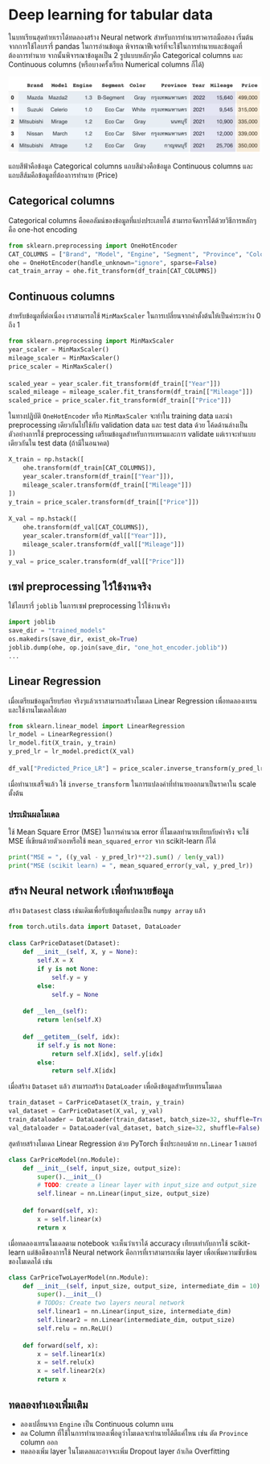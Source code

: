 # Deep learning for tabular data

ในบทเรียนสุดท้ายเราได้ทดลองสร้าง Neural network สำหรับการทำนายราคารถมือสอง
เริ่มต้นจากการใช้ไลบรารี่ pandas ในการอ่านข้อมูล พิจารณาฟีเจอร์ที่จะใช้ในการทำนายและข้อมูลที่ต้องการทำนาย
จากนั้นพิจารณาข้อมูลเป็น 2 รูปแบบหลักๆคือ Categorical columns
และ Continuous columns (หรือบางครั้งเรียก Numerical columns ก็ได้)

![Cat_Cont](images/cat_cont_columns.png)

แถบสีฟ้าคือข้อมูล Categorical columns แถบสีม่วงคือข้อมูล Continuous columns
และแถบสีส้มคือข้อมูลที่ต้องการทำนาย (Price)

## Categorical columns

Categorical columns คือคอลัมน์ของข้อมูลที่แบ่งประเภทได้ สามารถจัดการได้ด้วยวิธีการหลักๆคือ one-hot encoding

```py
from sklearn.preprocessing import OneHotEncoder
CAT_COLUMNS = ["Brand", "Model", "Engine", "Segment", "Province", "Color"]
ohe = OneHotEncoder(handle_unknown="ignore", sparse=False)
cat_train_array = ohe.fit_transform(df_train[CAT_COLUMNS])
```

## Continuous columns

สำหรับข้อมูลที่ต่อเนื่อง เราสามารถใช้ `MinMaxScaler` ในการเปลี่ยนจากค่าตั้งต้นให้เป็นค่าระหว่าง 0 ถึง 1

```py
from sklearn.preprocessing import MinMaxScaler
year_scaler = MinMaxScaler()
mileage_scaler = MinMaxScaler()
price_scaler = MinMaxScaler()

scaled_year = year_scaler.fit_transform(df_train[["Year"]])
scaled_mileage = mileage_scaler.fit_transform(df_train[["Mileage"]])
scaled_price = price_scaler.fit_transform(df_train[["Price"]])
```

ในทางปฏิบัติ `OneHotEncoder` หรือ `MinMaxScaler` จะทำใน training data และนำ preprocessing
เดียวกันไปใช้กับ validation data และ test data ด้วย โค้ดด้านล่างเป็นตัวอย่างการใช้ preprocessing
เตรียมข้อมูลสำหรับการเทรนและการ validate แต่เราจะทำแบบเดียวกันใน test data (ถ้ามีในอนาคต)

```py
X_train = np.hstack([
    ohe.transform(df_train[CAT_COLUMNS]),
    year_scaler.transform(df_train[["Year"]]),
    mileage_scaler.transform(df_train[["Mileage"]])
])
y_train = price_scaler.transform(df_train[["Price"]])

X_val = np.hstack([
    ohe.transform(df_val[CAT_COLUMNS]),
    year_scaler.transform(df_val[["Year"]]),
    mileage_scaler.transform(df_val[["Mileage"]])
])
y_val = price_scaler.transform(df_val[["Price"]])
```

## เซฟ preprocessing ไว้ใช้งานจริง

ใช้ไลบรารี่ `joblib` ในการเซฟ preprocessing ไว้ใช้งานจริง

```py
import joblib
save_dir = "trained_models"
os.makedirs(save_dir, exist_ok=True)
joblib.dump(ohe, op.join(save_dir, "one_hot_encoder.joblib"))
...
```

## Linear Regression

เมื่อเตรียมข้อมูลเรียบร้อย จริงๆแล้วเราสามารถสร้างโมเดล Linear Regression เพื่อทดลองเทรนและใช้งานโมเดลได้เลย

```py
from sklearn.linear_model import LinearRegression
lr_model = LinearRegression()
lr_model.fit(X_train, y_train)
y_pred_lr = lr_model.predict(X_val)

df_val["Predicted_Price_LR"] = price_scaler.inverse_transform(y_pred_lr).ravel()
```

เมื่อทำนายเสร็จแล้ว ใช้ `inverse_transform` ในการแปลงค่าที่ทำนายออกมาเป็นราคาใน scale ตั้งต้น

### ประเมินผลโมเดล

ใช้ Mean Square Error (MSE) ในการคำนวณ error ที่โมเดลทำนายเทียบกับค่าจริง จะใช้ MSE
ที่เขียนด้วยตัวเองหรือใช้ `mean_squared_error` จาก scikit-learn ก็ได้

```py
print("MSE = ", ((y_val - y_pred_lr)**2).sum() / len(y_val))
print("MSE (scikit learn) = ", mean_squared_error(y_val, y_pred_lr))
```

## สร้าง Neural network เพื่อทำนายข้อมูล

สร้าง `Datasest` class เช่นเดิมเพื่อรับข้อมูลที่แปลงเป็น `numpy array` แล้ว

```py
from torch.utils.data import Dataset, DataLoader

class CarPriceDataset(Dataset):
    def __init__(self, X, y = None):
        self.X = X
        if y is not None:
            self.y = y
        else:
            self.y = None

    def __len__(self):
        return len(self.X)

    def __getitem__(self, idx):
        if self.y is not None:
            return self.X[idx], self.y[idx]
        else:
            return self.X[idx]
```

เมื่อสร้าง `Dataset` แล้ว สามารถสร้าง `DataLoader` เพื่อดึงข้อมูลสำหรับเทรนโมเดล

```py
train_dataset = CarPriceDataset(X_train, y_train)
val_dataset = CarPriceDataset(X_val, y_val)
train_dataloader = DataLoader(train_dataset, batch_size=32, shuffle=True)
val_dataloader = DataLoader(val_dataset, batch_size=32, shuffle=False)
```

สุดท้ายสร้างโมเดล Linear Regression ด้วย PyTorch ซึ่งประกอบด้วย `nn.Linear` 1 เลเยอร์

```py
class CarPriceModel(nn.Module):
    def __init__(self, input_size, output_size):
        super().__init__()
        # TODO: create a linear layer with input_size and output_size
        self.linear = nn.Linear(input_size, output_size)

    def forward(self, x):
        x = self.linear(x)
        return x
```

เมื่อทดลองเทรนโมเดลตาม notebook จะเห็นว่าเราได้ accuracy เทียบเท่ากับการใช้ scikit-learn
แต่ข้อดีของการใช้ Neural network คือการที่เราสามารถเพิ่ม layer เพื่อเพิ่มความซับซ้อนของโมเดลได้ เช่น

```py
class CarPriceTwoLayerModel(nn.Module):
    def __init__(self, input_size, output_size, intermediate_dim = 10):
        super().__init__()
        # TODOs: Create two layers neural network
        self.linear1 = nn.Linear(input_size, intermediate_dim)
        self.linear2 = nn.Linear(intermediate_dim, output_size)
        self.relu = nn.ReLU()

    def forward(self, x):
        x = self.linear1(x)
        x = self.relu(x)
        x = self.linear2(x)
        return x
```

## ทดลองทำเองเพิ่มเติม

- ลองเปลี่ยนจาก `Engine` เป็น Continuous column แทน
- ลด Column ที่ใช้ในการทำนายลงเพื่อดูว่าโมเดลจะทำนายได้ดีแค่ไหน เช่น ตัด `Province` column ออก
- ทดลองเพิ่ม layer ในโมเดลและอาจจะเพิ่ม Dropout layer ถ้าเกิด Overfitting

